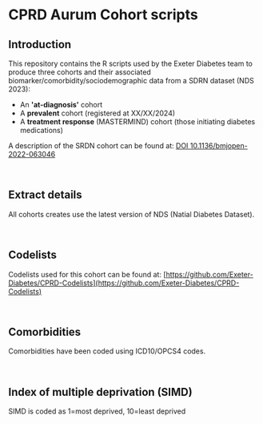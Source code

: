 # CPRD Aurum Cohort scripts

## Introduction

This repository contains the R scripts used by the Exeter Diabetes team to produce three cohorts and their associated biomarker/comorbidity/sociodemographic data from a SDRN dataset (NDS 2023): 
* An **'at-diagnosis'** cohort 
* A **prevalent** cohort (registered at XX/XX/2024) 
* A **treatment response** (MASTERMIND) cohort (those initiating diabetes medications)

A description of the SRDN cohort can be found at: [DOI 10.1136/bmjopen-2022-063046](www.doi.org/10.1136/bmjopen-2022-063046)


&nbsp;

## Extract details
All cohorts creates use the latest version of NDS (Natial Diabetes Dataset).


&nbsp;

## Codelists
Codelists used for this cohort can be found at: [https://github.com/Exeter-Diabetes/CPRD-Codelists](https://github.com/Exeter-Diabetes/CPRD-Codelists)


&nbsp;

## Comorbidities
Comorbidities have been coded using ICD10/OPCS4 codes.


&nbsp;

## Index of multiple deprivation (SIMD)
SIMD is coded as 1=most deprived, 10=least deprived





